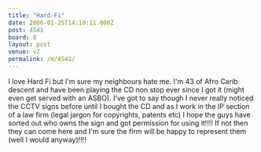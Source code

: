 ```yaml
---
title: "Hard-Fi"
date: 2006-01-25T14:10:11.000Z
post: 4541
board: 8
layout: post
venue: v2
permalink: /m/4541/
---
```

I love Hard Fi but I'm sure my neighbours hate me.  I'm 43 of Afro Carib descent and have been playing the CD non stop ever since I got it (might even get served with an ASBO).  I've got to say though I never really noticed the CCTV signs before until I bought the CD and as I work in the IP section of a law firm (legal jargon for copyrights, patents etc) I hope the guys have sorted out who owns the sign and got permission for using it!!!!  If not then they can come here and I'm sure the firm will be happy to represent them (well I would anyway)!!!!
